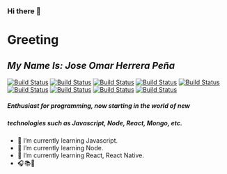 ### Hi there 👋

# Greeting
## _My Name Is: Jose Omar Herrera Peña_

[![Build Status](https://img.icons8.com/color/96/000000/javascript--v1.png)](https://developer.mozilla.org/es/docs/Web/JavaScript) [![Build Status](https://img.icons8.com/color/2x/nodejs.png)](https://nodejs.org/es/)  [![Build Status](https://img.icons8.com/color/2x/html-5.png)](https://www.w3.org/html/logo/) 
[![Build Status](https://img.icons8.com/color/96/000000/bootstrap.png)](https://www.w3.org/html/logo/) [![Build Status](https://img.icons8.com/color/96/000000/react-native.png)](https://www.w3.org/html/logo/) [![Build Status](https://img.icons8.com/color/96/000000/css3.png)](https://www.w3.org/html/logo/) 
[![Build Status](https://img.icons8.com/color/96/000000/mongodb.png)](https://www.w3.org/html/logo/) [![Build Status](https://img.icons8.com/color/96/000000/graphql.png)](https://www.w3.org/html/logo/) [![Build Status](https://img.icons8.com/color/96/000000/firebase.png)](https://www.w3.org/html/logo/) 

##### Enthusiast for programming, now starting in the world of new
##### technologies such as Javascript, Node, React, Mongo, etc.

- 🌱 I’m currently learning Javascript.
- 🌱 I’m currently learning Node.
- 🌱 I’m currently learning React, React Native.
- 🎧📚🚩
